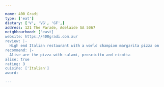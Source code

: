```yaml
---

name: 400 Gradi
type: ['eat']
dietary: ['V', 'VG', 'GF',]
address: 121 The Parade, Adelaide SA 5067
neighbourhood: ['east]
website: https://400gradi.com.au/
review: |-
  High end Italian restaurant with a world champion margarita pizza on the menu.
recommend: |-
  Alise are the pizza with salami, prosciutto and ricotta
alise: true
rating: 3
cuisine: ['Italian']
award:

---
```

